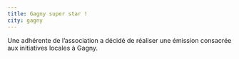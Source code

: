 ```yaml
---
title: Gagny super star !
city: gagny
---
```


Une adhérente de l’association a décidé de réaliser une émission consacrée aux initiatives locales à Gagny.
